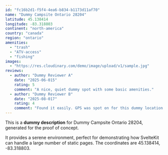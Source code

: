 ```yaml
---
id: "fc16b2d1-f5f4-4ea6-b834-b1173d11af70"
name: "Dummy Campsite Ontario 28204"
latitude: 45.138414
longitude: -83.318803
continent: "north-america"
country: "canada"
region: "ontario"
amenities:
  - "trash"
  - "ATV-access"
  - "fishing"
images:
  - "https://res.cloudinary.com/demo/image/upload/v1/sample.jpg"
reviews:
  - author: "Dummy Reviewer A"
    date: "2025-06-015"
    rating: 5
    comment: "A nice, quiet dummy spot with some basic amenities."
  - author: "Dummy Reviewer B"
    date: "2025-08-017"
    rating: 4
    comment: "Found it easily. GPS was spot on for this dummy location."
---
```


This is a **dummy description** for Dummy Campsite Ontario 28204, generated for the proof of concept.

It provides a serene environment, perfect for demonstrating how SvelteKit can handle a large number of static pages. The coordinates are 45.138414, -83.318803.

